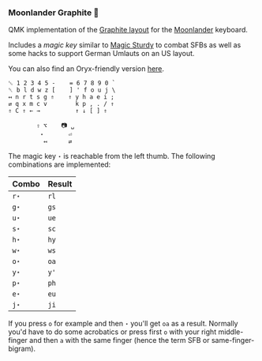 ### Moonlander Graphite 🚀

QMK implementation of the [Graphite layout](https://github.com/rdavison/graphite-layout) for the [Moonlander](https://www.zsa.io/moonlander/) keyboard.

Includes a _magic key_ similar to [Magic Sturdy](https://github.com/Ikcelaks/keyboard_layouts/blob/main/magic_sturdy/magic_sturdy.md) to combat SFBs
as well as some hacks to support German Umlauts on an US layout.

You can also find an Oryx-friendly version [here](https://configure.zsa.io/moonlander/layouts/GLeeV/latest/0/intro).

```
␛ 1 2 3 4 5 -    = 6 7 8 9 0 `
␡ b l d w z [    ] ' f o u j \
↤ n r t s g ⇑    ⇑ y h a e i ;
⇄ q x m c v        k p , . / ⇑
⇑ C ⇑ ← →          ↑ ↓ [ ] ⇑
      
        ⇧ ⌥    📷 ␣
         ⋆       ⏎
          ↤      ⇄    
```

The magic key `⋆` is reachable from the left thumb. The following combinations are implemented:

| Combo | Result |
| ----- | ------ |
| `r⋆`  | `rl`   |
| `g⋆`  | `gs`   |
| `u⋆`  | `ue`   |
| `s⋆`  | `sc`   |
| `h⋆`  | `hy`   |
| `w⋆`  | `ws`   |
| `o⋆`  | `oa`   |
| `y⋆`  | `y'`   |
| `p⋆`  | `ph`   |
| `e⋆`  | `eu`   |
| `j⋆`  | `ji`   |

If you press `o` for example and then `⋆` you'll get `oa` as a result. Normally you'd have to do some acrobatics or press first `o` with your right middle-finger and then `a` with the same finger (hence the term SFB or same-finger-bigram).
